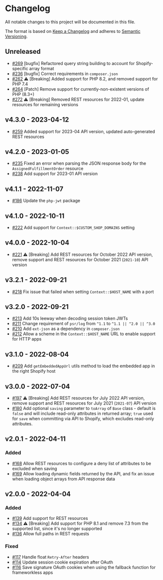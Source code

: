 # Changelog

All notable changes to this project will be documented in this file.

The format is based on [Keep a Changelog](http://keepachangelog.com/en/1.0.0/)
and adheres to [Semantic Versioning](http://semver.org/spec/v2.0.0.html).

## Unreleased

- [#269](https://github.com/Shopify/shopify-api-php/pull/269) [bugfix] Refactored query string building to account for Shopify-specific array format
- [#236](https://github.com/Shopify/shopify-api-php/pull/236) [bugfix] Correct requirements in `composer.json`
- [#262](https://github.com/Shopify/shopify-api-php/pull/262) ⚠️ [Breaking] Added support for PHP 8.2, and removed support for PHP 7.4
- [#264](https://github.com/Shopify/shopify-api-php/pull/264) [Patch] Remove support for currently-non-existent versions of PHP (8.3+)
- [#272](https://github.com/Shopify/shopify-api-php/pull/272) ⚠️ [Breaking] Removed REST resources for 2022-01, update resources for remaining versions

## v4.3.0 - 2023-04-12

- [#259](https://github.com/Shopify/shopify-api-php/pull/259) Added support for 2023-04 API version, updated auto-generated REST resources

## v4.2.0 - 2023-01-05

- [#235](https://github.com/Shopify/shopify-api-php/pull/235) Fixed an error when parsing the JSON response body for the `AssignedFulfillmentOrder` resource
- [#238](https://github.com/Shopify/shopify-api-php/pull/238) Add support for 2023-01 API version

## v4.1.1 - 2022-11-07

- [#186](https://github.com/Shopify/shopify-api-php/pull/186) Update the `php-jwt` package

## v4.1.0 - 2022-10-11

- [#222](https://github.com/Shopify/shopify-api-php/pull/222) Add support for `Context::$CUSTOM_SHOP_DOMAINS` setting

## v4.0.0 - 2022-10-04

- [#221](https://github.com/Shopify/shopify-api-php/pull/221) ⚠️ [Breaking] Add REST resources for October 2022 API version, remove support and REST resources for October 2021 (`2021-10`) API version

## v3.2.1 - 2022-09-21

- [#218](https://github.com/Shopify/shopify-api-php/pull/218) Fix issue that failed when setting `Context::$HOST_NAME` with a port

## v3.2.0 - 2022-09-21

- [#213](https://github.com/Shopify/shopify-api-php/pull/213) Add 10s leeway when decoding session token JWTs
- [#211](https://github.com/Shopify/shopify-api-php/pull/211) Change requirement of `psr/log` from `^1.1` to `^1.1 || ^2.0 || ^3.0`
- [#210](https://github.com/Shopify/shopify-api-php/pull/210) Add `ext-json` as a dependency in `composer.json`
- [#212](https://github.com/Shopify/shopify-api-php/pull/212) Allow a scheme in the `Context::$HOST_NAME` URL to enable support for HTTP apps

## v3.1.0 - 2022-08-04

- [#209](https://github.com/Shopify/shopify-api-php/pull/209) Add `getEmbeddedAppUrl` utils method to load the embedded app in the right Shopify host

## v3.0.0 - 2022-07-04

- [#197](https://github.com/Shopify/shopify-api-php/pull/197) ⚠️ [Breaking] Add REST resources for July 2022 API version, remove support and REST resources for July 2021 (`2021-07`) API version
- [#180](https://github.com/Shopify/shopify-api-php/pull/180) Add optional `saving` parameter to `toArray` of `Base` class - default is `false` and will include read-only attributes in returned array; `true` used for `save` when committing via API to Shopify, which excludes read-only attributes.

## v2.0.1 - 2022-04-11

### Added

- [#168](https://github.com/Shopify/shopify-api-php/pull/168) Allow REST resources to configure a deny list of attributes to be excluded when saving
- [#169](https://github.com/Shopify/shopify-api-php/pull/169) Allow loading dynamic fields returned by the API, and fix an issue when loading object arrays from API response data

## v2.0.0 - 2022-04-04

### Added

- [#139](https://github.com/Shopify/shopify-api-php/pull/139) Add support for REST resources
- [#134](https://github.com/Shopify/shopify-api-php/pull/134) ⚠️ [Breaking] Add support for PHP 8.1 and remove 7.3 from the supported list, since it's no longer supported
- [#136](https://github.com/Shopify/shopify-api-php/pull/136) Allow full paths in REST requests

### Fixed

- [#117](https://github.com/Shopify/shopify-api-php/pull/117) Handle float `Retry-After` headers
- [#114](https://github.com/Shopify/shopify-api-php/pull/114) Update session cookie expiration after OAuth
- [#116](https://github.com/Shopify/shopify-api-php/pull/116) Save signature OAuth cookies when using the fallback function for frameworkless apps
